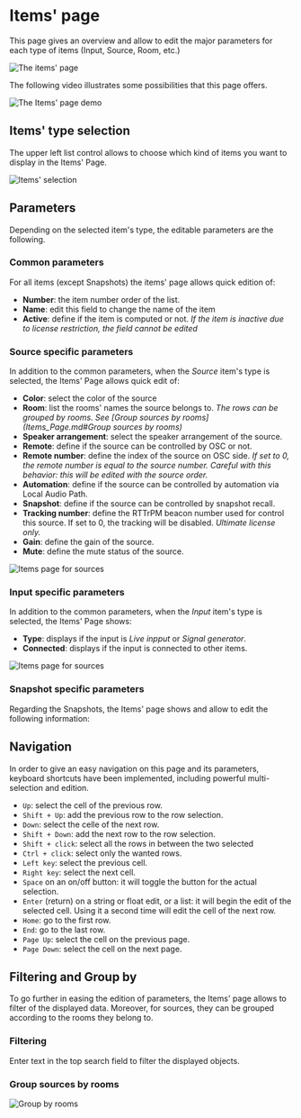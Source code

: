 # Items' page

This page gives an overview and allow to edit the major parameters for each type of items (Input, Source, Room, etc.)

![The items' page](https://media.githubusercontent.com/media/FLUX-SE/doc_images/main/SpatR/ItemsPage/ItemsPage.png)

The following video illustrates some possibilities that this page offers.

![The Items' page demo](https://media.githubusercontent.com/media/FLUX-SE/doc_images/main/SpatR/ItemsPage/ItemsPageDemo.gif)

## Items' type selection

The upper left list control allows to choose which kind of items you want to display in the Items' Page.

![Items' selection](https://media.githubusercontent.com/media/FLUX-SE/doc_images/main/SpatR/ItemsPage/ItemsPage_item_selection.gif)


## Parameters

Depending on the selected item's type, the editable parameters are the following.

### Common parameters

For all items (except Snapshots) the items' page allows quick edition of: 

- **Number**: the item number order of the list. 
- **Name**: edit this field to change the name of the item
- **Active**: define if the item is computed or not. _If the item is inactive due to license restriction, the field cannot be edited_

### Source specific parameters

In addition to the common parameters, when the _Source_ item's type is selected, the Items' Page allows quick edit of:

- **Color**: select the color of the source
- **Room**: list the rooms' names the source belongs to. _The rows can be grouped by rooms. See [Group sources by rooms](Items_Page.md#Group sources by rooms)_
- **Speaker arrangement**: select the speaker arrangement of the source.
- **Remote**: define if the source can be controlled by OSC or not.
- **Remote number**: define the index of the source on OSC side. _If set to 0, the remote number is equal to the source number. Careful with this behavior: this will be edited with the source order._
- **Automation**: define if the source can be controlled by automation via Local Audio Path.
- **Snapshot**: define if the source can be controlled by snapshot recall.
- **Tracking number**: define the RTTrPM beacon number used for control this source. If set to 0, the tracking will be disabled. _Ultimate license only._ 
- **Gain**: define the gain of the source.
- **Mute**: define the mute status of the source.

![Items page for sources](https://media.githubusercontent.com/media/FLUX-SE/doc_images/main/SpatR/ItemsPage/Sources.png)

### Input specific parameters

In addition to the common parameters, when the _Input_ item's type is selected, the Items' Page shows:

- **Type**: displays if the input is _Live inpput_ or _Signal generator_.
- **Connected**: displays if the input is connected to other items. 

![Items page for sources](https://media.githubusercontent.com/media/FLUX-SE/doc_images/main/SpatR/ItemsPage/Inputs.png)

### Snapshot specific parameters

Regarding the Snapshots, the Items' page shows and allow to edit the following information:

<!-- todo document ! and add picture -->

## Navigation

In order to give an easy navigation on this page and its parameters, keyboard shortcuts have been implemented, including powerful multi-selection and edition.

- <code>Up</code>: select the cell of the previous row.
- <code>Shift + Up</code>: add the previous row to the row selection.
- <code>Down</code>: select the celle of the next row.
- <code>Shift + Down</code>: add the next row to the row selection.
- <code>Shift + click</code>: select all the rows in between the two selected
- <code>Ctrl + click</code>: select only the wanted rows.
- <code>Left key</code>: select the previous cell.
- <code>Right key</code>: select the next cell.
- <code>Space</code> on an on/off button: it will toggle the button for the actual selection.
- <code>Enter</code> (return) on a string or float edit, or a list: it will begin the edit of the selected cell. Using it a second time will edit the cell of the next row.
- <code>Home</code>: go to the first row.
- <code>End</code>: go to the last row.
- <code>Page Up</code>: select the cell on the previous page.
- <code>Page Down</code>: select the cell on the next page.

## Filtering and Group by

To go further in easing the edition of parameters, the Items' page allows to filter of the displayed data. Moreover, for sources, they can be grouped according to the rooms they belong to.

### Filtering
Enter text in the top search field to filter the displayed objects. 

### Group sources by rooms

![Group by rooms](https://media.githubusercontent.com/media/FLUX-SE/doc_images/main/SpatR/ItemsPage/GroupBy.gif)

